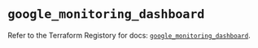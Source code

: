 # `google_monitoring_dashboard`

Refer to the Terraform Registory for docs: [`google_monitoring_dashboard`](https://registry.terraform.io/providers/hashicorp/google-beta/4.72.0/docs/resources/google_monitoring_dashboard).
